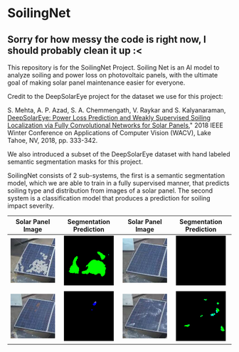 # SoilingNet
## Sorry for how messy the code is right now, I should probably clean it up :<
This repository is for the SoilingNet Project. Soiling Net is an AI model to analyze soiling and power loss on photovoltaic panels, with the ultimate goal of making solar panel maintenance easier for everyone. 

Credit to the DeepSolarEye project for the dataset we use for this project:

S. Mehta, A. P. Azad, S. A. Chemmengath, V. Raykar and S. Kalyanaraman,
[DeepSolarEye: Power Loss Prediction and Weakly Supervised Soiling Localization via Fully    Convolutional Networks for Solar Panels,](https://arxiv.org/abs/1710.03811)" 2018 IEEE Winter Conference on Applications of Computer Vision (WACV), Lake Tahoe, NV, 2018, pp. 333-342.

We also introduced a subset of the DeepSolarEye dataset with hand labeled semantic segmentation masks for this project.

SoilingNet consists of 2 sub-systems, the first is a semantic segmentation model, which we are able to train in a fully supervised manner, that predicts soiling type and distribution from images of a solar panel. The second system is a classification model that produces a prediction for soiling impact severity.

Solar Panel Image          |  Segmentation Prediction | Solar Panel Image | Segmentation Prediction
:-------------------------:|:-------------------------:|:-----------------:|:--------------------:
![in1](https://github.com/ThomasGust/SoilingNet/blob/main/examples/inputs/test1.png)   | ![pred1](https://github.com/ThomasGust/SoilingNet/blob/main/examples/outputs/out1.png) |![in2](https://github.com/ThomasGust/SoilingNet/blob/main/examples/inputs/test2.png)| ![pred2](https://github.com/ThomasGust/SoilingNet/blob/main/examples/outputs/out2.png) 
|||
![in3](https://github.com/ThomasGust/SoilingNet/blob/main/examples/inputs/test3.png)| ![pred3](https://github.com/ThomasGust/SoilingNet/blob/main/examples/outputs/out3.png) | ![in4](https://github.com/ThomasGust/SoilingNet/blob/main/examples/inputs/test4.png) | ![pred4](https://github.com/ThomasGust/SoilingNet/blob/main/examples/outputs/out4.png)
